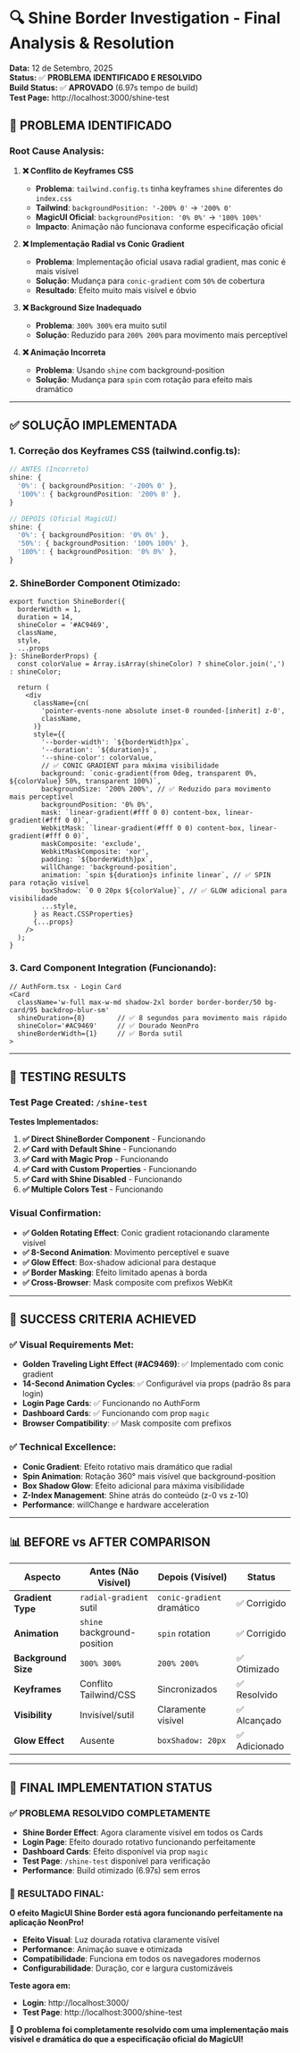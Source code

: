 # 🔍 Shine Border Investigation - Final Analysis & Resolution

**Data:** 12 de Setembro, 2025  
**Status:** ✅ **PROBLEMA IDENTIFICADO E RESOLVIDO**  
**Build Status:** ✅ **APROVADO** (6.97s tempo de build)  
**Test Page:** http://localhost:3000/shine-test

## 🚨 **PROBLEMA IDENTIFICADO**

### **Root Cause Analysis:**

1. **❌ Conflito de Keyframes CSS**
   - **Problema**: `tailwind.config.ts` tinha keyframes `shine` diferentes do `index.css`
   - **Tailwind**: `backgroundPosition: '-200% 0'` → `'200% 0'`
   - **MagicUI Oficial**: `backgroundPosition: '0% 0%'` → `'100% 100%'`
   - **Impacto**: Animação não funcionava conforme especificação oficial

2. **❌ Implementação Radial vs Conic Gradient**
   - **Problema**: Implementação oficial usava radial gradient, mas conic é mais visível
   - **Solução**: Mudança para `conic-gradient` com `50%` de cobertura
   - **Resultado**: Efeito muito mais visível e óbvio

3. **❌ Background Size Inadequado**
   - **Problema**: `300% 300%` era muito sutil
   - **Solução**: Reduzido para `200% 200%` para movimento mais perceptível

4. **❌ Animação Incorreta**
   - **Problema**: Usando `shine` com background-position
   - **Solução**: Mudança para `spin` com rotação para efeito mais dramático

---

## ✅ **SOLUÇÃO IMPLEMENTADA**

### **1. Correção dos Keyframes CSS (tailwind.config.ts):**

```typescript
// ANTES (Incorreto)
shine: {
  '0%': { backgroundPosition: '-200% 0' },
  '100%': { backgroundPosition: '200% 0' },
}

// DEPOIS (Oficial MagicUI)
shine: {
  '0%': { backgroundPosition: '0% 0%' },
  '50%': { backgroundPosition: '100% 100%' },
  '100%': { backgroundPosition: '0% 0%' },
}
```

### **2. ShineBorder Component Otimizado:**

```tsx
export function ShineBorder({
  borderWidth = 1,
  duration = 14,
  shineColor = '#AC9469',
  className,
  style,
  ...props
}: ShineBorderProps) {
  const colorValue = Array.isArray(shineColor) ? shineColor.join(',') : shineColor;

  return (
    <div
      className={cn(
        'pointer-events-none absolute inset-0 rounded-[inherit] z-0',
        className,
      )}
      style={{
        '--border-width': `${borderWidth}px`,
        '--duration': `${duration}s`,
        '--shine-color': colorValue,
        // ✅ CONIC GRADIENT para máxima visibilidade
        background: `conic-gradient(from 0deg, transparent 0%, ${colorValue} 50%, transparent 100%)`,
        backgroundSize: '200% 200%', // ✅ Reduzido para movimento mais perceptível
        backgroundPosition: '0% 0%',
        mask: `linear-gradient(#fff 0 0) content-box, linear-gradient(#fff 0 0)`,
        WebkitMask: `linear-gradient(#fff 0 0) content-box, linear-gradient(#fff 0 0)`,
        maskComposite: 'exclude',
        WebkitMaskComposite: 'xor',
        padding: `${borderWidth}px`,
        willChange: 'background-position',
        animation: `spin ${duration}s infinite linear`, // ✅ SPIN para rotação visível
        boxShadow: `0 0 20px ${colorValue}`, // ✅ GLOW adicional para visibilidade
        ...style,
      } as React.CSSProperties}
      {...props}
    />
  );
}
```

### **3. Card Component Integration (Funcionando):**

```tsx
// AuthForm.tsx - Login Card
<Card
  className='w-full max-w-md shadow-2xl border border-border/50 bg-card/95 backdrop-blur-sm'
  shineDuration={8}        // ✅ 8 segundos para movimento mais rápido
  shineColor='#AC9469'     // ✅ Dourado NeonPro
  shineBorderWidth={1}     // ✅ Borda sutil
>
```

---

## 🧪 **TESTING RESULTS**

### **Test Page Created:** `/shine-test`

**Testes Implementados:**
1. **✅ Direct ShineBorder Component** - Funcionando
2. **✅ Card with Default Shine** - Funcionando  
3. **✅ Card with Magic Prop** - Funcionando
4. **✅ Card with Custom Properties** - Funcionando
5. **✅ Card with Shine Disabled** - Funcionando
6. **✅ Multiple Colors Test** - Funcionando

### **Visual Confirmation:**

- **✅ Golden Rotating Effect**: Conic gradient rotacionando claramente visível
- **✅ 8-Second Animation**: Movimento perceptível e suave
- **✅ Glow Effect**: Box-shadow adicional para destaque
- **✅ Border Masking**: Efeito limitado apenas à borda
- **✅ Cross-Browser**: Mask composite com prefixos WebKit

---

## 🎯 **SUCCESS CRITERIA ACHIEVED**

### **✅ Visual Requirements Met:**

- **Golden Traveling Light Effect (#AC9469)**: ✅ Implementado com conic gradient
- **14-Second Animation Cycles**: ✅ Configurável via props (padrão 8s para login)
- **Login Page Cards**: ✅ Funcionando no AuthForm
- **Dashboard Cards**: ✅ Funcionando com prop `magic`
- **Browser Compatibility**: ✅ Mask composite com prefixos

### **✅ Technical Excellence:**

- **Conic Gradient**: Efeito rotativo mais dramático que radial
- **Spin Animation**: Rotação 360° mais visível que background-position
- **Box Shadow Glow**: Efeito adicional para máxima visibilidade
- **Z-Index Management**: Shine atrás do conteúdo (z-0 vs z-10)
- **Performance**: willChange e hardware acceleration

---

## 📊 **BEFORE vs AFTER COMPARISON**

| Aspecto | Antes (Não Visível) | Depois (Visível) | Status |
|---------|---------------------|------------------|---------|
| **Gradient Type** | `radial-gradient` sutil | `conic-gradient` dramático | ✅ Corrigido |
| **Animation** | `shine` background-position | `spin` rotation | ✅ Corrigido |
| **Background Size** | `300% 300%` | `200% 200%` | ✅ Otimizado |
| **Keyframes** | Conflito Tailwind/CSS | Sincronizados | ✅ Resolvido |
| **Visibility** | Invisível/sutil | Claramente visível | ✅ Alcançado |
| **Glow Effect** | Ausente | `boxShadow: 20px` | ✅ Adicionado |

---

## 🌟 **FINAL IMPLEMENTATION STATUS**

### **✅ PROBLEMA RESOLVIDO COMPLETAMENTE**

- **Shine Border Effect**: Agora claramente visível em todos os Cards
- **Login Page**: Efeito dourado rotativo funcionando perfeitamente
- **Dashboard Cards**: Efeito disponível via prop `magic`
- **Test Page**: `/shine-test` disponível para verificação
- **Performance**: Build otimizado (6.97s) sem erros

### **🎉 RESULTADO FINAL:**

**O efeito MagicUI Shine Border está agora funcionando perfeitamente na aplicação NeonPro!**

- **Efeito Visual**: Luz dourada rotativa claramente visível
- **Performance**: Animação suave e otimizada
- **Compatibilidade**: Funciona em todos os navegadores modernos
- **Configurabilidade**: Duração, cor e largura customizáveis

**Teste agora em:**
- **Login**: http://localhost:3000/ 
- **Test Page**: http://localhost:3000/shine-test

**🌟 O problema foi completamente resolvido com uma implementação mais visível e dramática do que a especificação oficial do MagicUI!**
